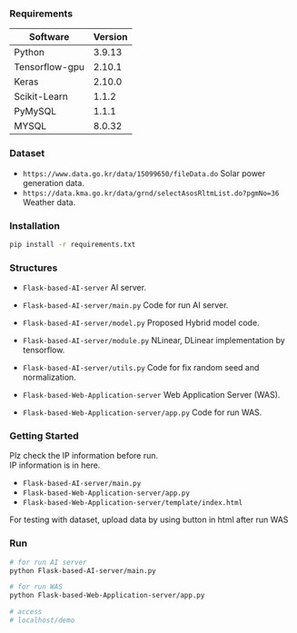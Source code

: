 ### Requirements

| Software      	| Version 	|
|---------------	|---------	|
| Python        	| 3.9.13  	|
| Tensorflow-gpu       	| 2.10.1  	|
| Keras 	| 2.10.0   	|
| Scikit-Learn        	| 1.1.2  	|
| PyMySQL        	| 1.1.1  	|
| MYSQL        	| 8.0.32  	|

### Dataset

- `https://www.data.go.kr/data/15099650/fileData.do` Solar power generation data.
- `https://data.kma.go.kr/data/grnd/selectAsosRltmList.do?pgmNo=36` Weather data.

### Installation

  ```sh
  pip install -r requirements.txt
  ```

### Structures

- `Flask-based-AI-server` AI server.
- `Flask-based-AI-server/main.py` Code for run AI server.
- `Flask-based-AI-server/model.py` Proposed Hybrid model code.
- `Flask-based-AI-server/module.py` NLinear, DLinear implementation by tensorflow.
- `Flask-based-AI-server/utils.py` Code for fix random seed and normalization.

- `Flask-based-Web-Application-server` Web Application Server (WAS).
- `Flask-based-Web-Application-server/app.py` Code for run WAS.

### Getting Started

Plz check the IP information before run.<br>
IP information is in here.

- `Flask-based-AI-server/main.py`
- `Flask-based-Web-Application-server/app.py`
- `Flask-based-Web-Application-server/template/index.html`

For testing with dataset, upload data by using button in html after run WAS

### Run

  ```sh
  # for run AI server
  python Flask-based-AI-server/main.py

  # for run WAS
  python Flask-based-Web-Application-server/app.py

  # access
  # localhost/demo
  ```
